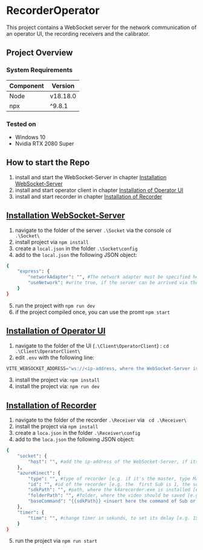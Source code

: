 # RecorderOperator
This project contains a WebSocket server for the network communication of an operator UI, the recording receivers and the calibrator.

## Project Overview

### System Requirements
| Component   | Version   |
|-------------|-----------|
| Node      | v18.18.0      |
| npx      | ^9.8.1     |

### Tested on
- Windows 10
- Nvidia RTX 2080 Super

## How to start the Repo
1. install and start the WebSocket-Server in chapter [Installation WebSocket-Server](WSS)
2. install and start operator client in chapter [Installation of Operator UI](operator)
3. install and start recorder in chapter [Installation of Recorder](recorder)

## [Installation WebSocket-Server](WSS)
1. navigate to the folder of the server ```.\Socket``` via the console ```cd .\Socket\```
2. install project via ```npm install```
3. create a ```local.json``` in the folder ```.\Socket\config```
4. add to the ```local.json``` the following JSON object:
```bash
{
    "express": {
        "networkAdapter": "", #The network adapter must be specified here, e.g. WLAN, so that the WebSocket server can be reached via the IP address of your device, which the network has assigned to your device.
        "useNetwork": #write true, if the server can be arrived via the network. false, if it's on your local device
    }
}
```
5. run the project with ```npm run dev```
6. if the project compiled once, you can use the promt ```npm start```

## [Installation of Operator UI](operator)
1. navigate to the folder of the UI (```.\Client\OperatorClient```) : ```cd .\Client\OperatorClient\```
2. edit ```.env``` with the following line:
```typescript
VITE_WEBSOCKET_ADDRESS="ws://<ip-address, where the WebSocket-Server is available>:8080"
```
3. install the project via: ```npm install```
4. install the project via: ```npm run dev```


## [Installation of Recorder](recorder)
1. navigate to the folder of the recorder ```.\Receiver``` via ``` cd .\Receiver\```
2. install the project via ```npm install```
3. create a ```loca.json``` in the folder ```.\Receiver\config```
4. add to the ```loca.json``` the following JSON object:
```bash
{
    "socket": {
        "host": "", #add the ip-address of the WebSocket-Server, if its running locally type localhost
    },
    "azureKinect": {
        "type": "", #type of recorder [e.g. if it's the master, type Master, if it's a Sub, type Sub]
        "id": "", #id of the recorder [e.g. the  first Sub is 1, the second Sub is 2, Master has id 0]
        "sdkPath": "", #path, where the k4arecorder.exe is installed [e.g. C:/Program Files/Azure Kinect SDK v1.4.1/tools/k4arecorder.exe]
        "folderPath": "", #folder, where the video should be saved [e.g. C:/Users/nicka/OneDrive/Desktop/Test]
        "baseCommand": "{{sdkPath}} <insert here the command of Sub or Master recording (the commands are stored in Notion) (e.g. --device 0 --external-sync master --imu OFF -c 1080p -d NFOV_2X2BINNED -r 30 -l 10)> </insert> {{folderPath}}/{{fileName}}.mkv" #copy it, but add the command inside the <> brackets 
    },
    "timer": {
        "time": "", #change timer in sekunds, to set its delay [e.g. 15]
    }
}
```
5. run the project via ```npm run start```
